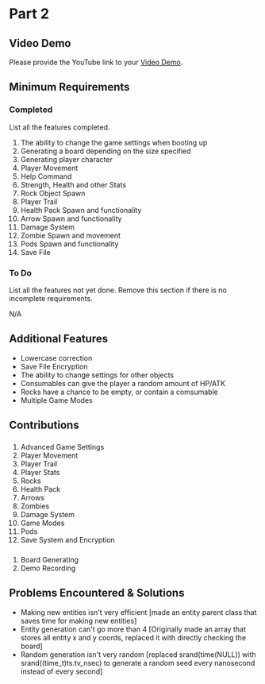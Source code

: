 # Part 2

## Video Demo

Please provide the YouTube link to your [Video Demo](https://youtu.be/VUp5lVEKP1A).

## Minimum Requirements

### Completed

List all the features completed.

1. The ability to change the game settings when booting up
2. Generating a board depending on the size specified
3. Generating player character
4. Player Movement
5. Help Command
6. Strength, Health and other Stats
7. Rock Object Spawn
8. Player Trail
9. Health Pack Spawn and functionality
10. Arrow Spawn and functionality
11. Damage System
12. Zombie Spawn and movement
13. Pods Spawn and functionality
14. Save File

### To Do

List all the features not yet done. Remove this section if there is no incomplete requirements.

N/A

## Additional Features

- Lowercase correction
- Save File Encryption
- The ability to change settings for other objects
- Consumables can give the player a random amount of HP/ATK
- Rocks have a chance to be empty, or contain a comsumable
- Multiple Game Modes

## Contributions

### ############

1. Advanced Game Settings
2. Player Movement
3. Player Trail
4. Player Stats
5. Rocks
6. Health Pack
7. Arrows
8. Zombies
9. Damage System
10. Game Modes
11. Pods
12. Save System and Encryption

### ######

1. Board Generating
2. Demo Recording

## Problems Encountered & Solutions

- Making new entities isn't very efficient [made an entity parent class that saves time for making new entities]
- Entity generation can't go more than 4 [Originally made an array that stores all entity x and y coords, replaced it with directly checking the board]
- Random generation isn't very random [replaced srand(time(NULL)) with srand((time_t)ts.tv_nsec) to generate a random seed every nanosecond instead of every second]